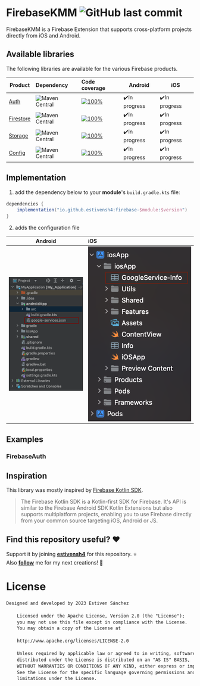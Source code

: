 <h1 align="left">FirebaseKMM <img alt="GitHub last commit" src="https://img.shields.io/github/last-commit/estivensh4/FirebaseKMM?style=flat-square"></h1>

FirebaseKMM is a Firebase Extension that supports cross-platform projects directly from iOS and Android.

## Available libraries

The following libraries are available for the various Firebase products.

| Product	                                                 | Dependency                                                                                                                       | Code coverage                                                                                                                                                            | Android       | iOS           |
|----------------------------------------------------------|:---------------------------------------------------------------------------------------------------------------------------------|:-------------------------------------------------------------------------------------------------------------------------------------------------------------------------|---------------|---------------|
| [Auth](https://firebase.google.com/docs/auth)            | <img alt="Maven Central" src="https://img.shields.io/maven-central/v/io.github.estivensh4/firebase-auth?versionPrefix=0.5">      | [![100%](https://img.shields.io/badge/-0%25-lightgrey?style=flat-square)](/firebase-auth/src/commonMain/kotlin/com/estiven/firebase_auth/FirebaseAuth.kt)                | ✔️In progress | ✔️In progress |
| [Firestore](https://firebase.google.com/docs/firestore)  | <img alt="Maven Central" src="https://img.shields.io/maven-central/v/io.github.estivensh4/firebase-firestore?versionPrefix=0.5"> | [![100%](https://img.shields.io/badge/-0%25-lightgrey?style=flat-square)](/firebase-firestore/src/commonMain/kotlin/com/estiven/firebase_firestore/FirebaseFirestore.kt) | ✔️In progress | ✔️In progress |
| [Storage](https://firebase.google.com/docs/storage)      | <img alt="Maven Central" src="https://img.shields.io/maven-central/v/io.github.estivensh4/firebase-storage?versionPrefix=0.5">   | [![100%](https://img.shields.io/badge/-0%25-lightgrey?style=flat-square)](/firebase-storage/src/commonMain/kotlin/com/estiven/firebase_storage/FirebaseStorage.kt)       | ✔️In progress | ✔️In progress |
| [Config](https://firebase.google.com/docs/remote-config) | <img alt="Maven Central" src="https://img.shields.io/maven-central/v/io.github.estivensh4/firebase-config?versionPrefix=0.5">    | [![100%](https://img.shields.io/badge/-0%25-lightgrey?style=flat-square)](/firebase-config/src/commonMain/kotlin/com/estiven/firebase_config/FirebaseConfig.kt)          | ✔️In progress | ✔️In progress |

## Implementation

1. add the dependency below to your **module**'s `build.gradle.kts` file:

```gradle
dependencies {
    implementation("io.github.estivensh4:firebase-$module:$version")
} 
```

2. adds the configuration file

| 	 **Android**                                                                                                                       | **iOS**                                                                                                                         |
|-------------------------------------------------------------------------------------------------------------------------------------|:--------------------------------------------------------------------------------------------------------------------------------|
| <img alt="Maven Central" src="https://github.com/estivensh4/FirebaseKMM/blob/main/documentation/images/android-implementation.png"> | <img alt="Maven Central" src="https://github.com/estivensh4/FirebaseKMM/blob/main/documentation/images/ios-implementation.png"> | 

## Examples
### FirebaseAuth


## Inspiration
This library was mostly inspired by [Firebase Kotlin SDK](https://github.com/GitLiveApp/firebase-kotlin-sdk).<br>

> The Firebase Kotlin SDK is a Kotlin-first SDK for Firebase. It's API is similar to the Firebase Android SDK Kotlin Extensions but also supports multiplatform projects, enabling you to use Firebase directly from your common source targeting iOS, Android or JS.

## Find this repository useful? :heart:
Support it by joining __[estivensh4](https://github.com/estivensh4/FirebaseKMM)__ for this repository. :star: <br>
Also __[follow](https://github.com/estivensh4)__ me for my next creations! 🤩

# License
```xml
Designed and developed by 2023 Estiven Sánchez

    Licensed under the Apache License, Version 2.0 (the "License");
    you may not use this file except in compliance with the License.
    You may obtain a copy of the License at

    http://www.apache.org/licenses/LICENSE-2.0

    Unless required by applicable law or agreed to in writing, software
    distributed under the License is distributed on an "AS IS" BASIS,
    WITHOUT WARRANTIES OR CONDITIONS OF ANY KIND, either express or implied.
    See the License for the specific language governing permissions and
    limitations under the License.
```